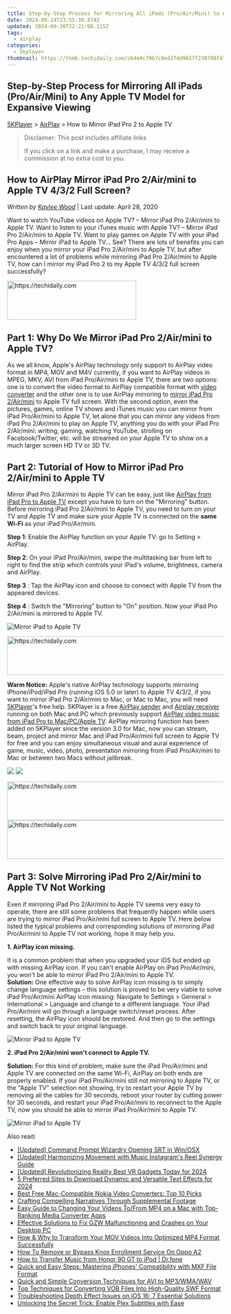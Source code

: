 ```yaml
---
title: Step-by-Step Process for Mirroring All iPads (Pro/Air/Mini) to Any Apple TV Model for Expansive Viewing
date: 2024-09-24T23:55:39.874Z
updated: 2024-09-30T22:21:08.115Z
tags:
  - airplay
categories:
  - 5kplayer
thumbnail: https://thmb.techidaily.com/c64e4c79b7c0ed27dd9657f230788f47fff39a2fe25d0191fd48add7ff7b93db.jpg
---
```


## Step-by-Step Process for Mirroring All iPads (Pro/Air/Mini) to Any Apple TV Model for Expansive Viewing

[5KPlayer](https://tools.techidaily.com/5kplayer/products/) \> [AirPlay](https://tools.techidaily.com/5kplayer/airplay/) \> How to Mirror iPad Pro 2 to Apple TV

>  Disclaimer: This post includes affiliate links
>
>  If you click on a link and make a purchase, I may receive a commission at no extra cost to you.
>

## How to AirPlay Mirror iPad Pro 2/Air/mini to Apple TV 4/3/2 Full Screen?

 _Written by [Kaylee Wood](https://www.quora.com/profile/Amanda-Hu-21)_ | Last update: April 28, 2020

Want to watch YouTube videos on Apple TV? – Mirror iPad Pro 2/Air/mini to Apple TV. Want to listen to your iTunes music with Apple TV? – Mirror iPad Pro 2/Air/mini to Apple TV. Want to play games on Apple TV with your iPad Pro Apps – Mirror iPad to Apple TV… See? There are lots of benefits you can enjoy when you mirror your iPad Pro 2/Air/mini to Apple TV, but after encountered a lot of problems while mirroring iPad Pro 2/Air/mini to Apple TV, how can I mirror my iPad Pro 2 to my Apple TV 4/3/2 full screen successfully? 

<!-- affiliate ads begin -->
<a href="https://aligracehair.sjv.io/c/5597632/1868495/19272" target="_top" id="1868495">
  <img src="//a.impactradius-go.com/display-ad/19272-1868495" border="0" alt="https://techidaily.com" width="300" height="90"/>
</a>
<img height="0" width="0" src="https://aligracehair.sjv.io/i/5597632/1868495/19272" style="position:absolute;visibility:hidden;" border="0" />
<!-- affiliate ads end -->

## Part 1: Why Do We Mirror iPad Pro 2/Air/mini to Apple TV?

As we all know, Apple's AirPlay technology only support to AirPlay video format in MP4, MOV and M4V currently, if you want to AirPlay videos in MPEG, MKV, AVI from iPad Pro/Air/mini to Apple TV, there are two options: one is to convert the video format to AirPlay compatible format with [video converter](https://tools.techidaily.com/5kplayer/products/) and the other one is to use AirPlay mirroring to [mirror iPad Pro 2/Air/mini](https://tools.techidaily.com/5kplayer/airplay/) to Apple TV full screen. With the second option, even the pictures, games, online TV shows and iTunes music you can mirror from iPad Pro/Air/mini to Apple TV, let alone that you can mirror any videos from iPad Pro 2/Air/mini to play on Apple TV, anything you do with your iPad Pro 2/Air/mini: writing, gaming, watching YouTube, strolling on Facebook/Twitter, etc. will be streamed on your Apple TV to show on a much larger screen HD TV or 3D TV. 

## Part 2: Tutorial of How to Mirror iPad Pro 2/Air/mini to Apple TV

Mirror iPad Pro 2/Air/mini to Apple TV can be easy, just like [AirPlay from iPad Pro to Apple TV](https://tools.techidaily.com/5kplayer/airplay/) except you have to turn on the "Mirroring" button. Before mirroring iPad Pro 2/Air/mini to Apple TV, you need to turn on your TV and Apple TV and make sure your Apple TV is connected on the **same Wi-Fi** as your iPad Pro/Air/mini. 

**Step 1**: Enable the AirPlay function on your Apple TV: go to Setting > AirPlay. 

**Step 2**: On your iPad Pro/Air/mini, swipe the multitasking bar from left to right to find the strip which controls your iPad's volume, brightness, camera and AirPlay. 

**Step 3** : Tap the AirPlay icon and choose to connect with Apple TV from the appeared devices. 

**Step 4** : Switch the "Mirroring" button to "On" position. Now your iPad Pro 2/Air/mini is mirrored to Apple TV. 

![Mirror iPad to Apple TV](https://www.5kplayer.com/airplay/img/5k-stream-movies-ipad-yxt-032001.jpg) 

<!-- affiliate ads begin -->
<a href="https://appsumo.8odi.net/c/5597632/2105860/7443" target="_top" id="2105860">
  <img src="//a.impactradius-go.com/display-ad/7443-2105860" border="0" alt="https://techidaily.com" width="728" height="90"/>
</a>
<img height="0" width="0" src="https://appsumo.8odi.net/i/5597632/2105860/7443" style="position:absolute;visibility:hidden;" border="0" />
<!-- affiliate ads end -->

**Warm Notice:** Apple's native AirPlay technology supports mirroring iPhone/iPod/iPad Pro (running iOS 5.0 or later) to Apple TV 4/3/2, if you want to mirror iPad Pro 2/Air/mini to Mac, or Mac to Mac, you will need [5KPlayer](https://tools.techidaily.com/5kplayer/products/)'s free help. 5KPlayer is a free [AirPlay sender](https://tools.techidaily.com/5kplayer/airplay/) and [Airplay receiver](https://tools.techidaily.com/5kplayer/airplay/) running on both Mac and PC which previously support [AirPlay video music from iPad Pro to Mac/PC/Apple TV](https://tools.techidaily.com/5kplayer/airplay/). AirPlay mirroring function has been added on 5KPlayer since the version 3.0 for Mac, now you can stream, beam, project and mirror Mac and iPad Pro/Air/mini full screen to Apple TV for free and you can enjoy simultaneous visual and aural experience of game, music, video, photo, presentation mirroring from iPad Pro/Air/mini to Mac or between two Macs without jailbreak. 

[![](https://www.5kplayer.com/airplay/../button/freedownwhitewin.png)](https://tools.techidaily.com/5kplayer/products/) [![](https://www.5kplayer.com/airplay/../button/freedownbackmac.png)](https://tools.techidaily.com/5kplayer/products/) 

<!-- affiliate ads begin -->
<a href="https://appsumo.8odi.net/c/5597632/2082538/7443" target="_top" id="2082538">
  <img src="//a.impactradius-go.com/display-ad/7443-2082538" border="0" alt="https://techidaily.com" width="728" height="90"/>
</a>
<img height="0" width="0" src="https://appsumo.8odi.net/i/5597632/2082538/7443" style="position:absolute;visibility:hidden;" border="0" />
<!-- affiliate ads end -->

<!-- affiliate ads begin -->
<a href="https://aligracehair.sjv.io/c/5597632/1997662/19272" target="_top" id="1997662">
  <img src="//a.impactradius-go.com/display-ad/19272-1997662" border="0" alt="https://techidaily.com" width="728" height="90"/>
</a>
<img height="0" width="0" src="https://aligracehair.sjv.io/i/5597632/1997662/19272" style="position:absolute;visibility:hidden;" border="0" />
<!-- affiliate ads end -->

## Part 3: Solve Mirroring iPad Pro 2/Air/mini to Apple TV Not Working

Even if mirroring iPad Pro 2/Air/mini to Apple TV seems very easy to operate, there are still some problems that frequently happen while users are trying to mirror iPad Pro/Air/mini full screen to Apple TV. Here below listed the typical problems and corresponding solutions of mirroring iPad Pro/Air/mini to Apple TV not working, hope it may help you. 

**1\. AirPlay icon missing.** 

It is a common problem that when you upgraded your iOS but ended up with missing AirPlay icon. If you can't enable AirPlay on iPad Pro/Air/mini, you won't be able to mirror iPad Pro 2/Air/mini to Apple TV.   
**Solution:** One effective way to solve AirPlay icon missing is to simply change language settings – this solution is proved to be very viable to solve iPad Pro/Air/mini AirPlay icon missing: Navigate to Settings > Gerneral > International > Language and change to a different language. Your iPad Pro/Air/mini will go through a language switch/reset process. After resetting, the AirPlay icon should be restored. And then go to the settings and switch back to your original language.

![Mirror iPad to Apple TV](https://www.5kplayer.com/airplay/img/ipad-language-settings.jpg) 

**2\. iPad Pro 2/Air/mini won't connect to Apple TV.** 

**Solution:** For this kind of problem, make sure the iPad Pro/Air/mini and Apple TV are connected on the same Wi-Fi, AirPlay on both ends are properly enabled. If your iPad Pro/Air/mini still not mirroring to Apple TV, or the "Apple TV" selection not showing, try to restart your Apple TV by removing all the cables for 30 seconds, reboot your router by cutting power for 30 seconds, and restart your iPad Pro/Air/mini to reconnect to the Apple TV, now you should be able to mirror iPad Pro/Air/mini to Apple TV. 

![Mirror iPad to Apple TV](https://www.5kplayer.com/airplay/img/ipad-wifi-settings.jpg)

<ins class="adsbygoogle"
     style="display:block"
     data-ad-format="autorelaxed"
     data-ad-client="ca-pub-7571918770474297"
     data-ad-slot="1223367746"></ins>

<ins class="adsbygoogle"
     style="display:block"
     data-ad-client="ca-pub-7571918770474297"
     data-ad-slot="8358498916"
     data-ad-format="auto"
     data-full-width-responsive="true"></ins>

<span class="atpl-alsoreadstyle">Also read:</span>
<div><ul>
<li><a href="https://extra-resources.techidaily.com/updated-command-prompt-wizardry-opening-srt-in-winosx/"><u>[Updated] Command Prompt Wizardry Opening SRT in Win/OSX</u></a></li>
<li><a href="https://some-techniques.techidaily.com/updated-harmonizing-movement-with-music-instagrams-reel-synergy-guide/"><u>[Updated] Harmonizing Movement with Music Instagram's Reel Synergy Guide</u></a></li>
<li><a href="https://fox-cloud.techidaily.com/updated-revolutionizing-reality-best-vr-gadgets-today-for-2024/"><u>[Updated] Revolutionizing Reality Best VR Gadgets Today for 2024</u></a></li>
<li><a href="https://fox-friendly.techidaily.com/5-preferred-sites-to-download-dynamic-and-versatile-text-effects-for-2024/"><u>5 Preferred Sites to Download Dynamic and Versatile Text Effects for 2024</u></a></li>
<li><a href="https://media-tips.techidaily.com/best-free-mac-compatible-nokia-video-converters-top-10-picks/"><u>Best Free Mac-Compatible Nokia Video Converters: Top 10 Picks</u></a></li>
<li><a href="https://fox-cloud.techidaily.com/crafting-compelling-narratives-through-supplemental-footage/"><u>Crafting Compelling Narratives Through Supplemental Footage</u></a></li>
<li><a href="https://media-tips.techidaily.com/easy-guide-to-changing-your-videos-tofrom-mp4-on-a-mac-with-top-ranking-media-converter-apps/"><u>Easy Guide to Changing Your Videos To/From MP4 on a Mac with Top-Ranking Media Converter Apps</u></a></li>
<li><a href="https://win-able.techidaily.com/effective-solutions-to-fix-gzw-malfunctioning-and-crashes-on-your-desktop-pc/"><u>Effective Solutions to Fix GZW Malfunctioning and Crashes on Your Desktop PC</u></a></li>
<li><a href="https://media-tips.techidaily.com/how-and-why-to-transform-your-mov-videos-into-optimized-mp4-format-successfully/"><u>How & Why to Transform Your MOV Videos Into Optimized MP4 Format Successfully</u></a></li>
<li><a href="https://android-unlock.techidaily.com/how-to-remove-or-bypass-knox-enrollment-service-on-oppo-a2-by-drfone-android/"><u>How To Remove or Bypass Knox Enrollment Service On Oppo A2</u></a></li>
<li><a href="https://android-transfer.techidaily.com/how-to-transfer-music-from-honor-90-gt-to-ipod-drfone-by-drfone-transfer-from-android-transfer-from-android/"><u>How to Transfer Music from Honor 90 GT to iPod | Dr.fone</u></a></li>
<li><a href="https://media-tips.techidaily.com/quick-and-easy-steps-mastering-iphones-compatibility-with-mxf-file-format/"><u>Quick and Easy Steps: Mastering iPhones' Compatibility with MXF File Format</u></a></li>
<li><a href="https://media-tips.techidaily.com/quick-and-simple-conversion-techniques-for-avi-to-mp3wmawav/"><u>Quick and Simple Conversion Techniques for AVI to MP3/WMA/WAV</u></a></li>
<li><a href="https://media-tips.techidaily.com/top-techniques-for-converting-vob-files-into-high-quality-swf-format/"><u>Top Techniques for Converting VOB Files Into High-Quality SWF Format</u></a></li>
<li><a href="https://fox-that.techidaily.com/troubleshooting-depth-effect-issues-on-ios-16-7-essential-solutions/"><u>Troubleshooting Depth Effect Issues on iOS 16: 7 Essential Solutions</u></a></li>
<li><a href="https://media-tips.techidaily.com/unlocking-the-secret-trick-enable-plex-subtitles-with-ease/"><u>Unlocking the Secret Trick: Enable Plex Subtitles with Ease</u></a></li>
</ul></div>

